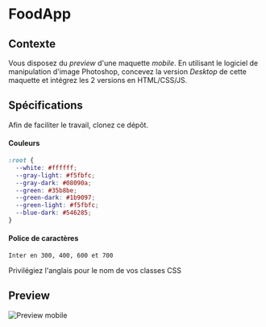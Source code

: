 # FoodApp

## Contexte

Vous disposez du _preview_ d'une maquette _mobile_. En utilisant le logiciel de manipulation d'image Photoshop, concevez la version _Desktop_ de cette maquette et intégrez les 2 versions en HTML/CSS/JS.

## Spécifications

Afin de faciliter le travail, clonez ce dépôt.

#### Couleurs

```css
:root {
  --white: #ffffff;
  --gray-light: #f5fbfc;
  --gray-dark: #08090a;
  --green: #35b8be;
  --green-dark: #1b9097;
  --green-light: #f5fbfc;
  --blue-dark: #546285;
}
```

#### Police de caractères

```
Inter en 300, 400, 600 et 700
```

Privilégiez l'anglais pour le nom de vos classes CSS

## Preview

![Preview mobile](preview_mobile.png)
